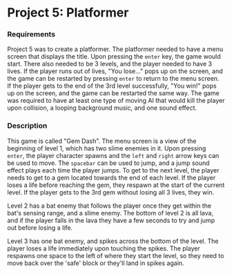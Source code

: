 # Project 5: Platformer

### Requirements
Project 5 was to create a platformer. The platformer needed to have a menu screen that displays the title. Upon pressing the `enter` key, the game would start. There also needed to be 3 levels, and the player needed to have 3 lives. If the player runs out of lives, "You lose..." pops up on the screen, and the game can be restarted by pressing `enter` to return to the menu screen. If the player gets to the end of the 3rd level successfully, "You win!" pops up on the screen, and the game can be restarted the same way. The game was required to have at least one type of moving AI that would kill the player upon collision, a looping background music, and one sound effect.

### Description
This game is called "Gem Dash". The menu screen is a view of the beginning of level 1, which has two slime enemies in it. Upon pressing `enter`, the player character spawns and the `left` and `right` arrow keys can be used to move. The `spacebar` can be used to jump, and a jump sound effect plays each time the player jumps. To get to the next level, the player needs to get to a gem located towards the end of each level. If the player loses a life before reaching the gem, they respawn at the start of the current level. If the player gets to the 3rd gem without losing all 3 lives, they win. 

Level 2 has a bat enemy that follows the player once they get within the bat's sensing range, and a slime enemy. The bottom of level 2 is all lava, and if the player falls in the lava they have a few seconds to try and jump out before losing a life. 

Level 3 has one bat enemy, and spikes across the bottom of the level. The player loses a life immediately upon touching the spikes. The player respawns one space to the left of where they start the level, so they need to move back over the 'safe' block or they'll land in spikes again. 
